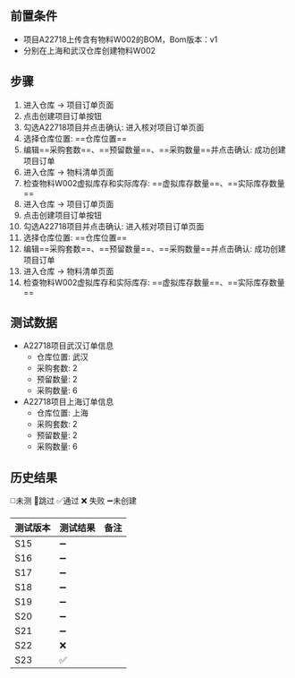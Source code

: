 
## 前置条件

- 项目A22718上传含有物料W002的BOM，Bom版本：v1
- 分别在上海和武汉仓库创建物料W002

## 步骤

1. 进入仓库 -> 项目订单页面
2. 点击创建项目订单按钮
3. 勾选A22718项目并点击确认: 进入核对项目订单页面
4. 选择仓库位置: ==仓库位置== 
5. 编辑==采购套数==、==预留数量==、==采购数量==并点击确认: 成功创建项目订单
6. 进入仓库 -> 物料清单页面
7. 检查物料W002虚拟库存和实际库存: ==虚拟库存数量==、==实际库存数量== 
8. 进入仓库 -> 项目订单页面
9. 点击创建项目订单按钮
10. 勾选A22718项目并点击确认: 进入核对项目订单页面
11. 选择仓库位置: ==仓库位置== 
12. 编辑==采购套数==、==预留数量==、==采购数量==并点击确认: 成功创建项目订单
13. 进入仓库 -> 物料清单页面
14. 检查物料W002虚拟库存和实际库存: ==虚拟库存数量==、==实际库存数量== 

## 测试数据

- A22718项目武汉订单信息
	- 仓库位置: 武汉
	- 采购套数: 2
	- 预留数量: 2
	- 采购数量: 6
- A22718项目上海订单信息
	- 仓库位置: 上海
	- 采购套数: 2
	- 预留数量: 2
	- 采购数量: 6

## 历史结果
 ◻️未测    🚫跳过     ✅通过    ❌ 失败    ➖未创建
  
| 测试版本 | 测试结果 | 备注  |
| ---- | ---- | --- |
| S15  | ➖    |     |
| S16  | ➖    |     |
| S17  | ➖    |     |
| S18  | ➖    |     |
| S19  | ➖    |     |
| S20  | ➖    |     |
| S21  | ➖    |     |
| S22  | ❌    |     |
| S23  | ✅    |     |
